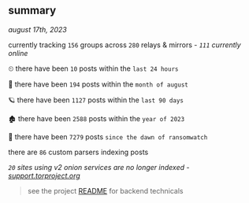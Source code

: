 
## summary
_august 17th, 2023_

currently tracking `156` groups across `280` relays & mirrors - _`111` currently online_

⏲ there have been `10` posts within the `last 24 hours`

🦈 there have been `194` posts within the `month of august`

🪐 there have been `1127` posts within the `last 90 days`

🏚 there have been `2588` posts within the `year of 2023`

🦕 there have been `7279` posts `since the dawn of ransomwatch`

there are `86` custom parsers indexing posts

_`20` sites using v2 onion services are no longer indexed - [support.torproject.org](https://support.torproject.org/onionservices/v2-deprecation/)_

> see the project [README](https://github.com/joshhighet/ransomwatch#ransomwatch--) for backend technicals
